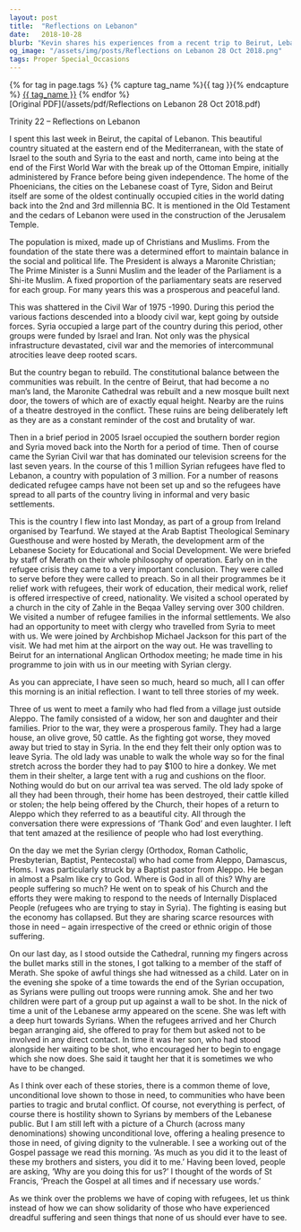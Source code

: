 ```yaml
---
layout: post
title:  "Reflections on Lebanon"
date:   2018-10-28
blurb: "Kevin shares his experiences from a recent trip to Beirut, Lebanon, reflecting on the country's history, the impact of civil war, and the current refugee crisis. He emphasizes the unconditional love and healing presence of the Church across denominations, offering dignity to the vulnerable. The core message is about serving before preaching and showing solidarity with those who have suffered greatly."
og_image: "/assets/img/posts/Reflections on Lebanon 28 Oct 2018.png"
tags: Proper Special_Occasions
---    
```

<div class="tag-pills">
  {% for tag in page.tags %}
    {% capture tag_name %}{{ tag }}{% endcapture %}
    <a href="{{ site.baseurl }}/tag/{{ tag_name }}" class="tag-pill">{{ tag_name }}</a>
  {% endfor %}
</div>
[Original PDF](/assets/pdf/Reflections on Lebanon 28 Oct 2018.pdf)

Trinity 22 – Reflections on Lebanon

I spent this last week in Beirut, the capital of Lebanon. This beautiful country situated at the eastern end of the Mediterranean, with the state of Israel to the south and Syria to the east and north, came into being at the end of the First World War with the break up of the Ottoman Empire, initially administered by France before being given independence. The home of the Phoenicians, the cities on the Lebanese coast of Tyre, Sidon and Beirut itself are some of the oldest continually occupied cities in the world dating back into the 2nd and 3rd millennia BC. It is mentioned in the Old Testament and the cedars of Lebanon were used in the construction of the Jerusalem Temple.

The population is mixed, made up of Christians and Muslims. From the foundation of the state there was a determined effort to maintain balance in the social and political life. The President is always a Maronite Christian; The Prime Minister is a Sunni Muslim and the leader of the Parliament is a Shi-ite Muslim. A fixed proportion of the parliamentary seats are reserved for each group. For many years this was a prosperous and peaceful land.

This was shattered in the Civil War of 1975 -1990. During this period the various factions descended into a bloody civil war, kept going by outside forces. Syria occupied a large part of the country during this period, other groups were funded by Israel and Iran. Not only was the physical infrastructure devastated, civil war and the memories of intercommunal atrocities leave deep rooted scars.

But the country began to rebuild. The constitutional balance between the communities was rebuilt. In the centre of Beirut, that had become a no man’s land, the Maronite Cathedral was rebuilt and a new mosque built next door, the towers of which are of exactly equal height. Nearby are the ruins of a theatre destroyed in the conflict. These ruins are being deliberately left as they are as a constant reminder of the cost and brutality of war.

Then in a brief period in 2005 Israel occupied the southern border region and Syria moved back into the North for a period of time. Then of course came the Syrian Civil war that has dominated our television screens for the last seven years. In the course of this 1 million Syrian refugees have fled to Lebanon, a country with population of 3 million. For a number of reasons dedicated refugee camps have not been set up and so the refugees have spread to all parts of the country living in informal and very basic settlements.

This is the country I flew into last Monday, as part of a group from Ireland organised by Tearfund. We stayed at the Arab Baptist Theological Seminary Guesthouse and were hosted by Merath, the development arm of the Lebanese Society for Educational and Social Development. We were briefed by staff of Merath on their whole philosophy of operation. Early on in the refugee crisis they came to a very important conclusion. They were called to serve before they were called to preach. So in all their programmes be it relief work with refugees, their work of education, their medical work, relief is offered irrespective of creed, nationality. We visited a school operated by a church in the city of Zahle in the Beqaa Valley serving over 300 children. We visited a number of refugee families in the informal settlements. We also had an opportunity to meet with clergy who travelled from Syria to meet with us. We were joined by Archbishop Michael Jackson for this part of the visit. We had met him at the airport on the way out. He was travelling to Beirut for an international Anglican Orthodox meeting; he made time in his programme to join with us in our meeting with Syrian clergy.

As you can appreciate, I have seen so much, heard so much, all I can offer this morning is an initial reflection. I want to tell three stories of my week.

Three of us went to meet a family who had fled from a village just outside Aleppo. The family consisted of a widow, her son and daughter and their families. Prior to the war, they were a prosperous family. They had a large house, an olive grove, 50 cattle. As the fighting got worse, they moved away but tried to stay in Syria. In the end they felt their only option was to leave Syria. The old lady was unable to walk the whole way so for the final stretch across the border they had to pay $100 to hire a donkey. We met them in their shelter, a large tent with a rug and cushions on the floor. Nothing would do but on our arrival tea was served. The old lady spoke of all they had been through, their home has been destroyed, their cattle killed or stolen; the help being offered by the Church, their hopes of a return to Aleppo which they referred to as a beautiful city. All through the conversation there were expressions of ‘Thank God’ and even laughter. I left that tent amazed at the resilience of people who had lost everything.

On the day we met the Syrian clergy (Orthodox, Roman Catholic, Presbyterian, Baptist, Pentecostal) who had come from Aleppo, Damascus, Homs. I was particularly struck by a Baptist pastor from Aleppo. He began in almost a Psalm like cry to God. Where is God in all of this? Why are people suffering so much? He went on to speak of his Church and the efforts they were making to respond to the needs of Internally Displaced People (refugees who are trying to stay in Syria). The fighting is easing but the economy has collapsed. But they are sharing scarce resources with those in need – again irrespective of the creed or ethnic origin of those suffering.

On our last day, as I stood outside the Cathedral, running my fingers across the bullet marks still in the stones, I got talking to a member of the staff of Merath. She spoke of awful things she had witnessed as a child. Later on in the evening she spoke of a time towards the end of the Syrian occupation, as Syrians were pulling out troops were running amok. She and her two children were part of a group put up against a wall to be shot. In the nick of time a unit of the Lebanese army appeared on the scene. She was left with a deep hurt towards Syrians. When the refugees arrived and her Church began arranging aid, she offered to pray for them but asked not to be involved in any direct contact. In time it was her son, who had stood alongside her waiting to be shot, who encouraged her to begin to engage which she now does. She said it taught her that it is sometimes we who have to be changed.

As I think over each of these stories, there is a common theme of love, unconditional love shown to those in need, to communities who have been parties to tragic and brutal conflict. Of course, not everything is perfect, of course there is hostility shown to Syrians by members of the Lebanese public. But I am still left with a picture of a Church (across many denominations) showing unconditional love, offering a healing presence to those in need, of giving dignity to the vulnerable. I see a working out of the Gospel passage we read this morning. ‘As much as you did it to the least of these my brothers and sisters, you did it to me.’ Having been loved, people are asking, ‘Why are you doing this for us?’ I thought of the words of St Francis, ‘Preach the Gospel at all times and if necessary use words.’

As we think over the problems we have of coping with refugees, let us think instead of how we can show solidarity of those who have experienced dreadful suffering and seen things that none of us should ever have to see.
